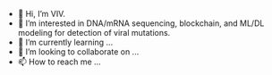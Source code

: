 - 👋 Hi, I’m VIV.
- 👀 I’m interested in DNA/mRNA sequencing, blockchain, and ML/DL modeling for detection of viral mutations.
- 🌱 I’m currently learning ...
- 💞️ I’m looking to collaborate on ...
- 📫 How to reach me ...

<!---
wlfsn/wlfsn is a ✨ special ✨ repository because its `README.md` (this file) appears on your GitHub profile.
You can click the Preview link to take a look at your changes.
--->
